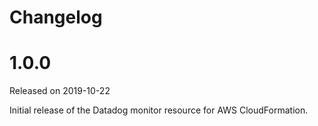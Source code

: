 # Changelog

# 1.0.0

Released on 2019-10-22

Initial release of the Datadog monitor resource for AWS CloudFormation.
